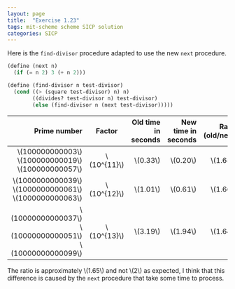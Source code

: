 ```yaml
---
layout: page
title:  "Exercise 1.23"
tags: mit-scheme scheme SICP solution
categories: SICP
---
```

Here is the `find-divisor` procedure adapted to use the new `next` procedure.
```scheme
(define (next n)
  (if (= n 2) 3 (+ n 2)))

(define (find-divisor n test-divisor)
  (cond ((> (square test-divisor) n) n)
        ((divides? test-divisor n) test-divisor)
        (else (find-divisor n (next test-divisor)))))
```

| **Prime number**|**Factor**|**Old time in seconds**|**New time in seconds**|**Ratio (old/new)**|
|-----:|:----:|-----:|-----:|-----:|
\\(100000000003\\)<br/>\\(100000000019\\)<br/>\\(100000000057\\)|\\(10^{11}\\)|\\(0.33\\)|\\(0.20\\)|\\(1.65\\)
\\(1000000000039\\)<br/>\\(1000000000061\\)<br/>\\(1000000000063\\)|\\(10^{12}\\)|\\(1.01\\)|\\(0.61\\)|\\(1.66\\)
\\(10000000000037\\)<br/>\\(10000000000051\\)<br/>\\(10000000000099\\)|\\(10^{13}\\)|\\(3.19\\)|\\(1.94\\)|\\(1.64\\)

The ratio is approximately \\(1.65\\) and not \\(2\\) as expected, I think that this difference is caused by the `next` procedure that take some time to process.
